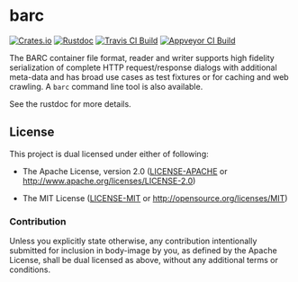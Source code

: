 # barc

[![Crates.io](https://img.shields.io/crates/v/barc.svg?maxAge=3600)](https://crates.io/crates/barc)
[![Rustdoc](https://docs.rs/barc/badge.svg)](https://docs.rs/barc)
[![Travis CI Build](https://travis-ci.org/dekellum/body-image.svg?branch=master)](https://travis-ci.org/dekellum/body-image)
[![Appveyor CI Build](https://ci.appveyor.com/api/projects/status/0c2e9x4inktasxgf/branch/master?svg=true)](https://ci.appveyor.com/project/dekellum/body-image)

The BARC container file format, reader and writer supports high
fidelity serialization of complete HTTP request/response dialogs with
additional meta-data and has broad use cases as test fixtures or for
caching and web crawling.  A `barc` command line tool is also
available.

See the rustdoc for more details.

## License

This project is dual licensed under either of following:

* The Apache License, version 2.0 ([LICENSE-APACHE](LICENSE-APACHE)
  or http://www.apache.org/licenses/LICENSE-2.0)

* The MIT License ([LICENSE-MIT](LICENSE-MIT)
  or http://opensource.org/licenses/MIT)

### Contribution

Unless you explicitly state otherwise, any contribution intentionally submitted
for inclusion in body-image by you, as defined by the Apache License, shall be
dual licensed as above, without any additional terms or conditions.
